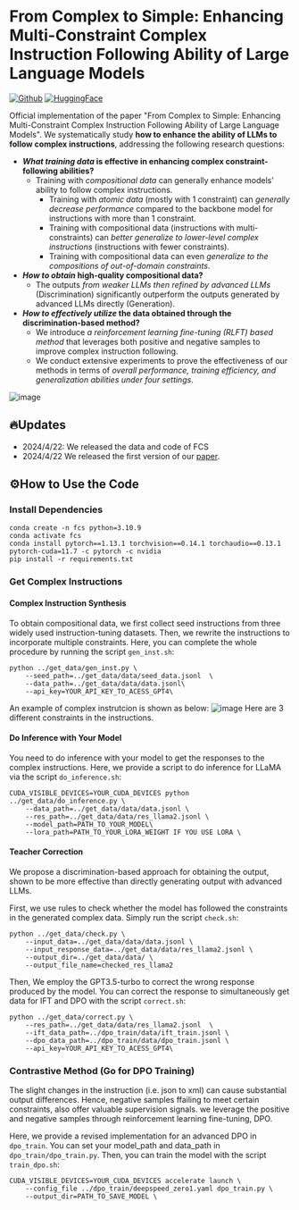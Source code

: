 # From Complex to Simple: Enhancing Multi-Constraint Complex Instruction Following Ability of Large Language Models
[![Github](https://img.shields.io/static/v1?logo=github&style=flat&color=pink&label=github&message=meowpass/FollowComplexInstruction)]([https://github.com/YJiangcm/FollowBench](https://github.com/meowpass/FollowComplexInstruction))
[![HuggingFace](https://img.shields.io/badge/%F0%9F%A4%97-huggingface-yellow)](https://huggingface.co/datasets/Abbey4799/Complex-Instructions-DPO)

Official implementation of the paper "From Complex to Simple: Enhancing Multi-Constraint Complex Instruction Following Ability of Large Language Models". 
We systematically study **how to enhance the ability of LLMs to follow complex instructions**, addressing the following research questions:
- ***What training data* is effective in enhancing complex constraint-following abilities?**
  - Training with *compositional data* can generally enhance models’ ability to follow complex instructions.
    - Training with *atomic data* (mostly with 1 constraint) can *generally decrease performance* compared to the backbone model for instructions with more than 1 constraint.
    - Training with compositional data (instructions with multi-constraints) can *better generalize to lower-level complex instructions* (instructions with fewer constraints).
    - Training with compositional data can even *generalize to the compositions of out-of-domain constraints*.
- ***How to obtain* high-quality compositional data?**
  - The outputs *from weaker LLMs then refined by advanced LLMs* (Discrimination) significantly outperform the outputs generated by advanced LLMs directly (Generation).
- ***How to effectively utilize* the data obtained through the discrimination-based method?**
  - We introduce *a reinforcement learning fine-tuning (RLFT) based method* that leverages both positive and negative samples to improve complex instruction following.
  - We conduct extensive experiments to prove the effectiveness of our methods in terms of *overall performance, training efficiency, and generalization abilities under four settings*.



![image](https://github.com/meowpass/FCS/assets/56729976/debacf40-1858-402b-b94a-700e7b7ad20b)

## 🔥Updates
* 2024/4/22: We released the data and code of FCS
* 2024/4/22 We released the first version of our [paper](https://arxiv.org/xxxxxxx).

## ⚙️How to Use the Code

### Install Dependencies

```
conda create -n fcs python=3.10.9
conda activate fcs
conda install pytorch==1.13.1 torchvision==0.14.1 torchaudio==0.13.1 pytorch-cuda=11.7 -c pytorch -c nvidia
pip install -r requirements.txt
```

### Get Complex Instructions

#### Complex Instruction Synthesis

To obtain compositional data, we first collect seed instructions from three widely used instruction-tuning datasets. Then, we rewrite the instructions to incorporate multiple constraints. Here, you can complete the whole procedure by running the script `gen_inst.sh`:

```shell
python ../get_data/gen_inst.py \
    --seed_path=../get_data/data/seed_data.jsonl  \
    --data_path=../get_data/data/data.jsonl\
    --api_key=YOUR_API_KEY_TO_ACESS_GPT4\
```

An example of complex instrutcion is shown as below:
![image](https://github.com/meowpass/FollowComplexInstruction/assets/56729976/cd6810af-d472-42e7-afff-43b83e30dc42)
Here are 3 different constraints in the instructions.

#### Do Inference with Your Model

You need to do inference with your model to get the responses to the complex instructions. Here, we provide a script to do inference for LLaMA via the script `do_inference.sh`:

```shell
CUDA_VISIBLE_DEVICES=YOUR_CUDA_DEVICES python ../get_data/do_inference.py \
    --data_path=../get_data/data/data.jsonl \
    --res_path=../get_data/data/res_llama2.jsonl \
    --model_path=PATH_TO_YOUR_MODEL\
    --lora_path=PATH_TO_YOUR_LORA_WEIGHT IF YOU USE LORA \
```



#### Teacher Correction

We propose a discrimination-based approach for obtaining the output, shown to be more effective than directly generating output with advanced LLMs. 

First, we use rules to check whether the model has followed the constraints in the generated complex data. Simply run the script `check.sh`:

```shell
python ../get_data/check.py \
    --input_data=../get_data/data/data.jsonl \
    --input_response_data=../get_data/data/res_llama2.jsonl \
    --output_dir=../get_data/data/ \
    --output_file_name=checked_res_llama2
```

Then, We employ the GPT3.5-turbo to correct the wrong response produced by the model. You can correct the response to simultaneously get data for IFT and DPO with the script `correct.sh`:

```shell
python ../get_data/correct.py \
    --res_path=../get_data/data/res_llama2.jsonl  \
    --ift_data_path=../dpo_train/data/ift_train.jsonl \
    --dpo_data_path=../dpo_train/data/dpo_train.jsonl \
    --api_key=YOUR_API_KEY_TO_ACESS_GPT4\
```


### Contrastive Method (Go for DPO Training)
The slight changes in the instruction (i.e. json to xml) can cause substantial output differences. Hence, negative samples ffailing to meet certain constraints, also offer valuable supervision signals. we leverage the positive and negative samples through reinforcement learning fine-tuning, DPO.

Here, we provide a revised implementation for an advanced DPO in `dpo_train`. You can set your model_path and data_path in `dpo_train/dpo_train.py`. Then, you can train the model with the script `train_dpo.sh`:

```shell
CUDA_VISIBLE_DEVICES=YOUR_CUDA_DEVICES accelerate launch \
    --config_file ../dpo_train/deepspeed_zero1.yaml dpo_train.py \
    --output_dir=PATH_TO_SAVE_MODEL \
```

